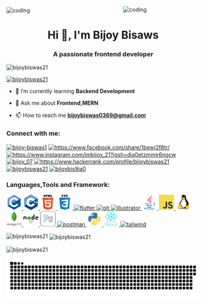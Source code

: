 

<img align="right" alt="coding" width="200" src="https://cdn.dribbble.com/users/1292677/screenshots/6139167/avento.gif">
<img align="center" alt="coding" width="200" src="https://images.squarespace-cdn.com/content/v1/5769fc401b631bab1addb2ab/1541580611624-TE64QGKRJG8SWAIUS7NS/coding-freak.gif">
<h1 align="center">Hi 👋, I'm Bijoy Bisaws</h1>
<h3 align="center">A passionate frontend developer</h3>

<p align="left"> <img src="https://komarev.com/ghpvc/?username=bijoybiswas21&label=Profile%20views&color=0e75b6&style=flat" alt="bijoybiswas21" /> </p>

<p align="left"> <a href="https://github.com/ryo-ma/github-profile-trophy"><img src="https://github-profile-trophy.vercel.app/?username=bijoybiswas21" alt="bijoybiswas21" /></a> </p>

- 🌱 I’m currently learning **Backend Development**

- 💬 Ask me about **Frontend,MERN**

- 📫 How to reach me **bijoybiswas0369@gmail.com**

<h3 align="left">Connect with me:</h3>
<p align="left">
<a href="https://linkedin.com/in/https://www.linkedin.com/in/bijoy-biswas1" target="blank"><img align="center" src="https://raw.githubusercontent.com/rahuldkjain/github-profile-readme-generator/master/src/images/icons/Social/linked-in-alt.svg" alt="bijoy-biswas1" height="30" width="40" /></a>
<a href="https://fb.com/https://www.facebook.com/share/1bewj2f8tr/" target="blank"><img align="center" src="https://raw.githubusercontent.com/rahuldkjain/github-profile-readme-generator/master/src/images/icons/Social/facebook.svg" alt="https://www.facebook.com/share/1bewj2f8tr/" height="30" width="40" /></a>
<a href="https://instagram.com/https://www.instagram.com/imbijoy_21?igsh=dja0etzmmjr6ngcw" target="blank"><img align="center" src="https://raw.githubusercontent.com/rahuldkjain/github-profile-readme-generator/master/src/images/icons/Social/instagram.svg" alt="https://www.instagram.com/imbijoy_21?igsh=dja0etzmmjr6ngcw" height="30" width="40" /></a>
<a href="[https://www.codechef.com/users/bijoy_07]" target="blank"><img align="center" src="https://cdn.jsdelivr.net/npm/simple-icons@3.1.0/icons/codechef.svg" alt="bijoy_07" height="30" width="40" /></a>
<a href="https://www.hackerrank.com/https://www.hackerrank.com/profile/bijoybiswas21" target="blank"><img align="center" src="https://raw.githubusercontent.com/rahuldkjain/github-profile-readme-generator/master/src/images/icons/Social/hackerrank.svg" alt="https://www.hackerrank.com/profile/bijoybiswas21" height="30" width="40" /></a>
<a href="[https://www.leetcode.com/https://leetcode.com/u/bijoybiswas21]" target="blank"><img align="center" src="https://raw.githubusercontent.com/rahuldkjain/github-profile-readme-generator/master/src/images/icons/Social/leet-code.svg" alt="bijoybiswas21" height="30" width="40" /></a>
<a href="https://auth.geeksforgeeks.org/user/https://www.geeksforgeeks.org/user/bijoybis9ia0/" target="blank"><img align="center" src="https://raw.githubusercontent.com/rahuldkjain/github-profile-readme-generator/master/src/images/icons/Social/geeks-for-geeks.svg" alt="bijoybis9ia0" height="30" width="40" /></a>
</p>

<h3 align="left">Languages,Tools and Framework:</h3>
 <a href="https://www.cprogramming.com/" target="_blank" rel="noreferrer"> <img src="https://raw.githubusercontent.com/devicons/devicon/master/icons/c/c-original.svg" alt="c" width="40" height="40"/> </a> <a href="https://www.w3schools.com/cpp/" target="_blank" rel="noreferrer"> <img src="https://raw.githubusercontent.com/devicons/devicon/master/icons/cplusplus/cplusplus-original.svg" alt="cplusplus" width="40" height="40"/> </a> <a href="https://www.w3.org/html/" target="_blank" rel="noreferrer"> <img src="https://raw.githubusercontent.com/devicons/devicon/master/icons/html5/html5-original-wordmark.svg" alt="html5" width="40" height="40"/> </a> <a href="https://www.w3schools.com/css/" target="_blank" rel="noreferrer"> <img src="https://raw.githubusercontent.com/devicons/devicon/master/icons/css3/css3-original-wordmark.svg" alt="css3" width="40" height="40"/> </a>  <a href="https://flutter.dev" target="_blank" rel="noreferrer"> <img src="https://www.vectorlogo.zone/logos/flutterio/flutterio-icon.svg" alt="flutter" width="40" height="40"/> </a> <a href="https://git-scm.com/" target="_blank" rel="noreferrer"> <img src="https://www.vectorlogo.zone/logos/git-scm/git-scm-icon.svg" alt="git" width="40" height="40"/> </a>  <a href="https://www.adobe.com/in/products/illustrator.html" target="_blank" rel="noreferrer"> <img src="https://www.vectorlogo.zone/logos/adobe_illustrator/adobe_illustrator-icon.svg" alt="illustrator" width="40" height="40"/> </a> <a href="https://www.java.com" target="_blank" rel="noreferrer"> <img src="https://raw.githubusercontent.com/devicons/devicon/master/icons/java/java-original.svg" alt="java" width="40" height="40"/> </a> <a href="https://developer.mozilla.org/en-US/docs/Web/JavaScript" target="_blank" rel="noreferrer"> <img src="https://raw.githubusercontent.com/devicons/devicon/master/icons/javascript/javascript-original.svg" alt="javascript" width="40" height="40"/> </a> <a href="https://www.linux.org/" target="_blank" rel="noreferrer"> <img src="https://raw.githubusercontent.com/devicons/devicon/master/icons/linux/linux-original.svg" alt="linux" width="40" height="40"/> </a> <a href="https://www.mongodb.com/" target="_blank" rel="noreferrer"> <img src="https://raw.githubusercontent.com/devicons/devicon/master/icons/mongodb/mongodb-original-wordmark.svg" alt="mongodb" width="40" height="40"/> </a> <a href="https://nodejs.org" target="_blank" rel="noreferrer"> <img src="https://raw.githubusercontent.com/devicons/devicon/master/icons/nodejs/nodejs-original-wordmark.svg" alt="nodejs" width="40" height="40"/> </a> <a href="https://www.photoshop.com/en" target="_blank" rel="noreferrer"> <img src="https://raw.githubusercontent.com/devicons/devicon/master/icons/photoshop/photoshop-line.svg" alt="photoshop" width="40" height="40"/> </a> <a href="https://postman.com" target="_blank" rel="noreferrer"> <img src="https://www.vectorlogo.zone/logos/getpostman/getpostman-icon.svg" alt="postman" width="40" height="40"/> </a> <a href="https://www.python.org" target="_blank" rel="noreferrer"> <img src="https://raw.githubusercontent.com/devicons/devicon/master/icons/python/python-original.svg" alt="python" width="40" height="40"/> </a> <a href="https://reactjs.org/" target="_blank" rel="noreferrer"> <img src="https://raw.githubusercontent.com/devicons/devicon/master/icons/react/react-original-wordmark.svg" alt="react" width="40" height="40"/> </a> <a href="https://tailwindcss.com/" target="_blank" rel="noreferrer"> <img src="https://www.vectorlogo.zone/logos/tailwindcss/tailwindcss-icon.svg" alt="tailwind" width="40" height="40"/> </a> </p>

<p><img align="left" src="https://github-readme-stats.vercel.app/api/top-langs?username=bijoybiswas21&show_icons=true&locale=en&layout=compact" alt="bijoybiswas21" /></p>

<p>&nbsp;<img align="center" src="https://github-readme-stats.vercel.app/api?username=bijoybiswas21&show_icons=true&locale=en" alt="bijoybiswas21" /></p>

<p><img align="center" src="https://github-readme-streak-stats.herokuapp.com/?user=bijoybiswas21&" alt="bijoybiswas21" /></p>

<picture>
  <source media="(prefers-color-scheme: dark)" srcset="https://raw.githubusercontent.com/bijoybiswas21/bijoybiswas21/output/github-snake-dark.svg" />
  <source media="(prefers-color-scheme: light)" srcset="https://raw.githubusercontent.com/bijoybiswas21/bijoybiswas21/output/github-snake.svg" />
  <img alt="github-snake" src="https://raw.githubusercontent.com/bijoybiswas21/bijoybiswas21/output/github-snake.svg" />
</picture>
